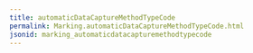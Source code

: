 ```yaml
---
title: automaticDataCaptureMethodTypeCode
permalink: Marking.automaticDataCaptureMethodTypeCode.html
jsonid: marking_automaticdatacapturemethodtypecode
---
```

